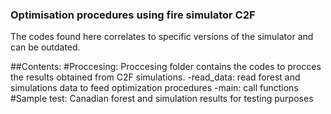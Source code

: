 ### Optimisation procedures using fire simulator C2F 
The codes found here correlates to specific versions of the simulator and can be outdated. 

##Contents:
#Proccesing:
Proccesing folder contains the codes to procces the results obtained from C2F simulations.
  -read_data: read forest and simulations data to feed optimization procedures
  -main: call functions
#Sample test:
Canadian forest and simulation results for testing purposes

